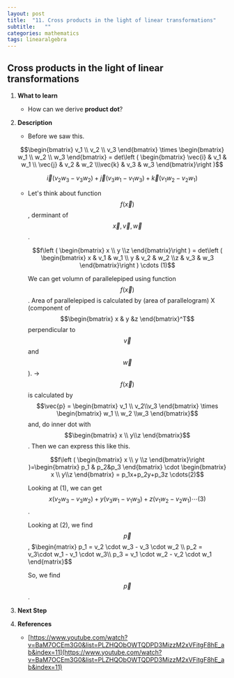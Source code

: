 ```yaml
---
layout: post
title:  "11. Cross products in the light of linear transformations"
subtitle:   ""
categories: mathematics
tags: linearalgebra
---
```

## Cross products in the light of linear transformations

1. **What to learn**
    - How can we derive **product dot**?
2. **Description**
    - Before we saw this.

    $$\begin{bmatrix}
    v_1 \\ v_2 \\ v_3
    \end{bmatrix} \times \begin{bmatrix}
    w_1 \\ w_2 \\ w_3
    \end{bmatrix} = det\left (  \begin{bmatrix}
    \vec{i} & v_1 & w_1 \\ \vec{j} & v_2 & w_2 \\\vec{k} & v_3 & w_3 
    \end{bmatrix}\right )$$

    $$\vec{i}(v_2w_3-v_3w_2) + \vec{j}(v_3w_1-v_1w_3) + \vec{k}(v_1w_2-v_2w_1)$$

    - Let's think about function $$f(\vec{x})$$, derminant of $$\vec{x},\vec{v},\vec{w}$$.

        $$f\left (  \begin{bmatrix}
        x  \\ y  \\z 
        \end{bmatrix}\right ) = det\left (  \begin{bmatrix}
        x & v_1 & w_1 \\ y & v_2 & w_2 \\z & v_3 & w_3 
        \end{bmatrix}\right ) 
        \cdots (1)$$

        We can get volumn of parallelepiped using function $$f(\vec{x})$$. Area of parallelepiped is calculated by (area of parallelogram) X (component of $$\begin{bmatrix}
        x  & y  &z 
        \end{bmatrix}^T$$ perpendicular to $$\vec{v}$$ and $$\vec{w}$$). → $$f(\vec{x})$$ is calculated by $$\vec{p} = \begin{bmatrix}
        v_1  \\ v_2\\v_3 
        \end{bmatrix} \times \begin{bmatrix}
        w_1  \\ w_2  \\w_3 
        \end{bmatrix}$$ and, do inner dot with $$\begin{bmatrix}
        x  \\ y\\z
        \end{bmatrix}$$. Then we can express this like this.

        $$f\left (  \begin{bmatrix}
        x  \\ y  \\z 
        \end{bmatrix}\right )=\begin{bmatrix}
        p_1  & p_2&p_3
        \end{bmatrix} \cdot \begin{bmatrix}
        x  \\ y\\z
        \end{bmatrix} = p_1x+p_2y+p_3z \cdots(2)$$

        Looking at (1), we can get $$x(v_2w_3-v_3w_2) + y(v_3w_1-v_1w_3) + z(v_1w_2-v_2w_1) \cdots (3)$$.

        Looking at (2), we find $$\vec{p}$$,    $\begin{matrix}
        p_1 = v_2 \cdot w_3 - v_3 \cdot w_2 \\ 
        p_2 = v_3\cdot w_1 - v_1 \cdot w_3\\ 
        p_3 = v_1 \cdot w_2 - v_2 \cdot w_1
        \end{matrix}$$

        So, we find $$\vec{p}$$.

3. **Next Step**
4. **References**
    - [https://www.youtube.com/watch?v=BaM7OCEm3G0&list=PLZHQObOWTQDPD3MizzM2xVFitgF8hE_ab&index=11](https://www.youtube.com/watch?v=BaM7OCEm3G0&list=PLZHQObOWTQDPD3MizzM2xVFitgF8hE_ab&index=11)
